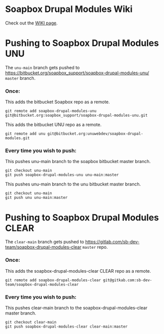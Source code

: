 # Soapbox Drupal Modules Wiki

Check out the [WIKI page](https://gitlab.com/sb-dev-team/soapbox-drupal-modules/-/wikis/home).

# Pushing to Soapbox Drupal Modules UNU

The `unu-main` branch gets pushed to https://bitbucket.org/soapbox_support/soapbox-drupal-modules-unu/ `master` branch.

### Once:

This adds the bitbucket Soapbox repo as a remote.
```
git remote add soapbox-drupal-modules-unu git@bitbucket.org:soapbox_support/soapbox-drupal-modules-unu.git
```

This adds the bitbucket UNU repo as a remote.
```
git remote add unu git@bitbucket.org:unuwebdev/soapbox-drupal-modules.git
```

### Every time you wish to push:

This pushes unu-main branch to the soapbox bitbucket master branch.
```
git checkout unu-main
git push soapbox-drupal-modules-unu unu-main:master
```

This pushes unu-main branch to the unu bitbucket master branch.
```
git checkout unu-main
git push unu unu-main:master
```

# Pushing to Soapbox Drupal Modules CLEAR

The `clear-main` branch gets pushed to https://gitlab.com/sb-dev-team/soapbox-drupal-modules-clear `master`  repo.

### Once:

This adds the soapbox-drupal-modules-clear CLEAR repo as a remote.
```
git remote add soapbox-drupal-modules-clear git@gitkab.com:sb-dev-team/soapbox-drupal-modules-clear
```


### Every time you wish to push:

This pushes clear-main branch to the soapbox-drupal-modules-clear master branch.
```
git checkout clear-main
git push soapbox-drupal-modules-clear clear-main:master
```
